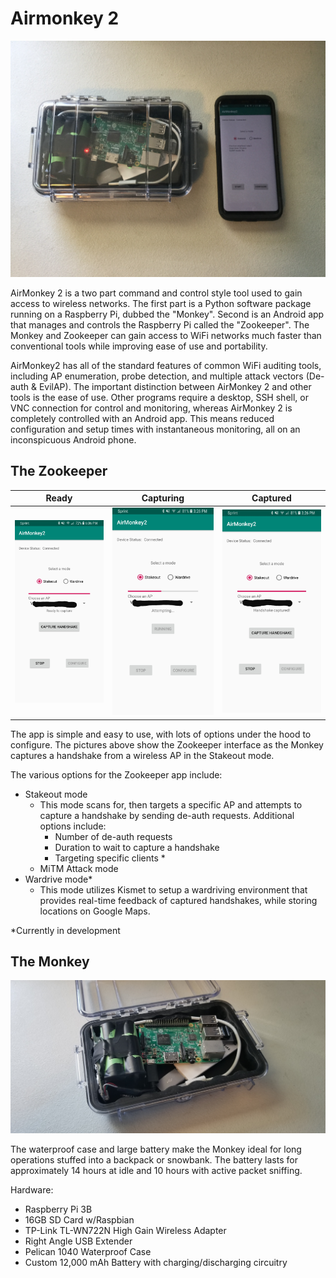 # Airmonkey 2

![](https://github.com/cudy789/airmonkey2/blob/master/img/IMG_0145.jpg)

AirMonkey 2 is a two part command and control style tool used to gain access to wireless networks.  The first part is a Python software package running on a Raspberry Pi, dubbed the "Monkey".  Second is an Android app that manages and controls the Raspberry Pi called the "Zookeeper".  The Monkey and Zookeeper can gain access to WiFi networks much faster than conventional tools while improving ease of use and portability.

AirMonkey2 has all of the standard features of common WiFi auditing tools, including AP enumeration, probe detection, and multiple attack vectors (De-auth & EvilAP).  The important distinction between AirMonkey 2 and other tools is the ease of use.  Other programs require a desktop, SSH shell, or VNC connection for control and monitoring, whereas AirMonkey 2 is completely controlled with an Android app.  This means reduced configuration and setup times with instantaneous monitoring, all on an inconspicuous Android phone.

## The Zookeeper

Ready | Capturing | Captured
-------------|--------------|-------------
![](https://github.com/cudy789/airmonkey2/blob/master/img/20190109_110342.jpg)|![](https://github.com/cudy789/airmonkey2/blob/master/img/20190101_180029.jpg)|![](https://github.com/cudy789/airmonkey2/blob/master/img/20190101_175939.jpg)

The app is simple and easy to use, with lots of options under the hood to configure.  The pictures above show the Zookeeper interface as the Monkey captures a handshake from a wireless AP in the Stakeout mode.

The various options for the Zookeeper app include:
- Stakeout mode
  - This mode scans for, then targets a specific AP and attempts to capture a handshake by sending de-auth requests.  Additional options include:
    - Number of de-auth requests
    - Duration to wait to capture a handshake
    - Targeting specific clients *
  - MiTM Attack mode
- Wardrive mode*
  - This mode utilizes Kismet to setup a wardriving environment that provides real-time feedback of captured handshakes, while storing locations on Google Maps.

*Currently in development

## The Monkey

![](https://github.com/cudy789/airmonkey2/blob/master/img/20190101_152109.jpg)

The waterproof case and large battery make the Monkey ideal for long operations stuffed into a backpack or snowbank.  The battery lasts for approximately 14 hours at idle and 10 hours with active packet sniffing.

Hardware:

- Raspberry Pi 3B
- 16GB SD Card w/Raspbian
- TP-Link TL-WN722N High Gain Wireless Adapter
- Right Angle USB Extender
- Pelican 1040 Waterproof Case
- Custom 12,000 mAh Battery with charging/discharging circuitry
